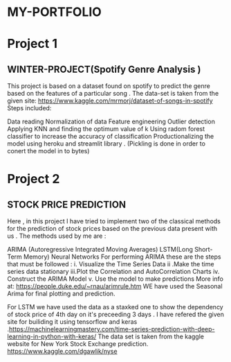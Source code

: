 # MY-PORTFOLIO
# Project 1
## WINTER-PROJECT(Spotify Genre Analysis )
This project is based on a dataset found on spotify to predict the genre based on the features of a particular song . The data-set is taken from the given site: https://www.kaggle.com/mrmorj/dataset-of-songs-in-spotify Steps included:

Data reading
Normalization of data
Feature engineering
Outlier detection
Applying KNN and finding the optimum value of k
Using radom forest classifier to increase the accuracy of classification
Productionalizing the model using heroku and streamlit library . (Pickling is done in order to conert the model in to bytes)

# Project 2
## STOCK PRICE PREDICTION
Here , in this project I have tried to implement two of the classical methods for the prediction of stock prices based on the previous data present with us . The methods used by me are :

ARIMA (Autoregressive Integrated Moving Averages)
LSTM(Long Short-Term Memory) Neural Networks For performing ARIMA these are the steps that must be followed :
i. Visualize the Time Series Data ii .Make the time series data stationary iii.Plot the Correlation and AutoCorrelation Charts iv. Construct the ARIMA Model v. Use the model to make predictions More info at: https://people.duke.edu/~rnau/arimrule.htm WE have used the Seasonal Arima for final plotting and prediction.

For LSTM we have used the data as a staxked one to show the dependency of stock price of 4th day on it's preceeding 3 days . I have refered the given site for builiding it using tensorflow and keras .https://machinelearningmastery.com/time-series-prediction-with-deep-learning-in-python-with-keras/ The data set is taken from the kaggle website for New York Stock Exchange prediction. https://www.kaggle.com/dgawlik/nyse
